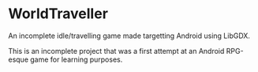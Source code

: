 # WorldTraveller
An incomplete idle/travelling game made targetting Android using LibGDX.

This is an incomplete project that was a first attempt at an Android RPG-esque game for learning purposes.
